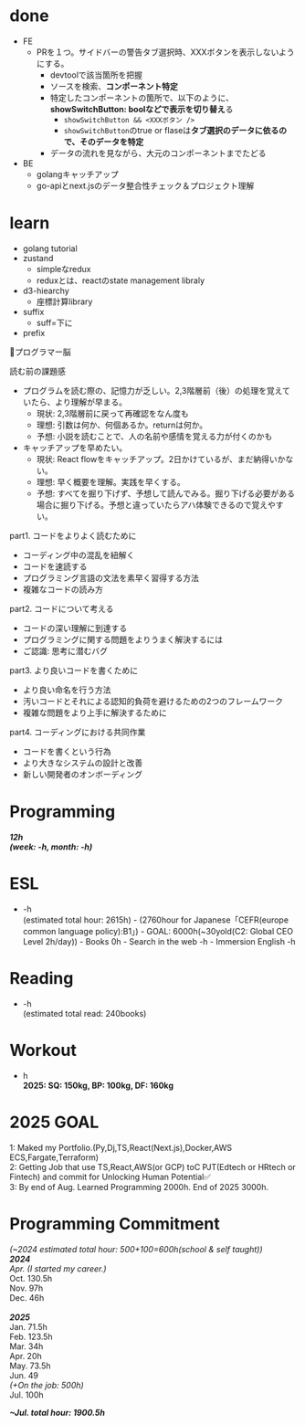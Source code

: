 # done
- FE
  - PRを１つ。サイドバーの警告タブ選択時、XXXボタンを表示しないようにする。
    - devtoolで該当箇所を把握
    - ソースを検索、**コンポーネント特定**
    - 特定したコンポーネントの箇所で、以下のように、**showSwitchButton: boolなどで表示を切り替え**る
      - `showSwitchButton && <XXXボタン />`
      - `showSwitchButton`のtrue or flaseは**タブ選択のデータに依るので、そのデータを特定**
    - データの流れを見ながら、大元のコンポーネントまでたどる
- BE
  - golangキャッチアップ
  - go-apiとnext.jsのデータ整合性チェック＆プロジェクト理解


# learn
- golang tutorial
- zustand
  - simpleなredux
  - reduxとは、reactのstate management libraly
- d3-hiearchy
  - 座標計算library
- suffix
  - suff=下に
- prefix



🧠プログラマー脳

読む前の課題感
- プログラムを読む際の、記憶力が乏しい。2,3階層前（後）の処理を覚えていたら、より理解が早まる。
    - 現状: 2,3階層前に戻って再確認をなん度も
    - 理想: 引数は何か、何個あるか。returnは何か。
    - 予想: 小説を読むことで、人の名前や感情を覚える力が付くのかも
- キャッチアップを早めたい。
    - 現状: React flowをキャッチアップ。2日かけているが、まだ納得いかない。
    - 理想: 早く概要を理解。実践を早くする。
    - 予想: すべてを掘り下げず、予想して読んでみる。掘り下げる必要がある場合に掘り下げる。予想と違っていたらアハ体験できるので覚えやすい。

part1. コードをよりよく読むために
- コーディング中の混乱を紐解く
- コードを速読する
- プログラミング言語の文法を素早く習得する方法
- 複雑なコードの読み方

part2. コードについて考える
- コードの深い理解に到達する
- プログラミングに関する問題をよりうまく解決するには
- ご認識: 思考に潜むバグ


part3. より良いコードを書くために
- より良い命名を行う方法
- 汚いコードとそれによる認知的負荷を避けるための2つのフレームワーク
- 複雑な問題をより上手に解決するために


part4. コーディングにおける共同作業
- コードを書くという行為
- より大きなシステムの設計と改善
- 新しい開発者のオンボーディング



# Programming
_**12h<br>
(week: -h, month: -h)**_

# ESL
  -  -h<br>(estimated total hour: 2615h)
    - (2760hour for Japanese「CEFR(europe common language policy):B1」)
    - GOAL: 6000h(~30yold(C2: Global CEO Level 2h/day))
    - Books 0h
    - Search in the web -h
    - Immersion English -h

# Reading
  - -h<br>(estimated total read: 240books)

# Workout
- h<br>**2025: SQ: 150kg, BP: 100kg, DF: 160kg**


# 2025 GOAL
1: Maked my Portfolio.(Py,Dj,TS,React(Next.js),Docker,AWS ECS,Fargate,Terraform)<br>
2: Getting Job that use TS,React,AWS(or GCP) toC PJT(Edtech or HRtech or Fintech) and commit for Unlocking Human Potential✅<br>
3: By end of Aug. Learned Programming 2000h. End of 2025 3000h. <br>

# Programming Commitment
_(~2024 estimated total hour: 500+100=600h(school & self taught))_ \
_**2024**_<br>
_Apr. (I started my career.)_<br>
Oct. 130.5h<br>
Nov. 97h<br>
Dec. 46h<br> \
_**2025**_<br>
Jan. 71.5h<br>
Feb. 123.5h <br>
Mar. 34h <br>
Apr. 20h <br>
May. 73.5h <br>
Jun. 49<br>
_(+On the job: 500h)_ <br>
Jul. 100h <br>

_**~Jul. total hour: 1900.5h**_
